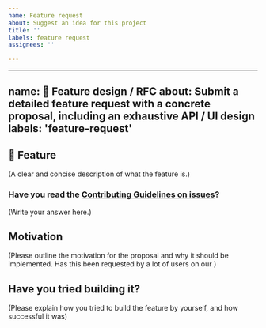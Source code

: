 ```yaml
---
name: Feature request
about: Suggest an idea for this project
title: ''
labels: feature request
assignees: ''

---
```


---
name: 💅 Feature design / RFC
about: Submit a detailed feature request with a concrete proposal, including an exhaustive API / UI design
labels: 'feature-request'
---

## 🚀 Feature

(A clear and concise description of what the feature is.)

### Have you read the [Contributing Guidelines on issues](https://github.com/djamaile/ourmanga.community/blob/main/CONTRIBUTING.md#reporting-new-issues)?

(Write your answer here.)

## Motivation

(Please outline the motivation for the proposal and why it should be implemented. Has this been requested by a lot of users on our )


## Have you tried building it?

(Please explain how you tried to build the feature by yourself, and how successful it was)
